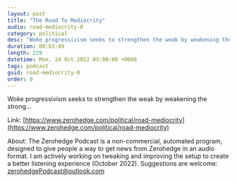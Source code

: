 ```yaml
---
layout: post
title: "The Road To Mediocrity"
audio: road-mediocrity-0
category: political
desc: "Woke progressivism seeks to strengthen the weak by weakening the strong..."
duration: 00:03:49
length: 229
datetime: Mon, 24 Oct 2022 03:00:00 +0000
tags: podcast
guid: road-mediocrity-0
order: 0
---
```

Woke progressivism seeks to strengthen the weak by weakening the strong...

Link: [https://www.zerohedge.com/political/road-mediocrity](https://www.zerohedge.com/political/road-mediocrity)

About: The Zerohedge Podcast is a non-commercial, automated program, designed to give people a way to get news from Zerohedge in an audio format.  I am actively working on tweaking and improving the setup to create a better listening experience (October 2022).  Suggestions are welcome: [zerohedgePodcast@outlook.com](mailto:zerohedgePodcast@outlook.com)